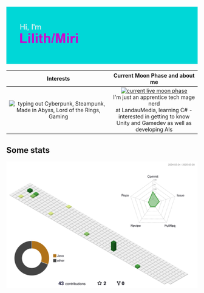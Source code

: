![header image "I am Lilith/Miri"](https://github.com/waterLilith0/waterLilith0/blob/main/header.png)

| **Interests** | **Current Moon Phase and about me** |
| :---: | :---: |
| ![typing out Cyberpunk, Steampunk, Made in Abyss, Lord of the Rings, Gaming](https://readme-typing-svg.demolab.com?font=Fira+Code&duration=3000&pause=1000&color=00DFFF&center=true&vCenter=true&multiline=true&width=435&height=150&lines=Cyberpunk;Steampunk;Made+in+Abyss;Lord+of+the+Rings;Gaming) | [![current live moon phase](https://moon-svg.minung.dev/moon.svg?theme=basic)](https://moon-svg.minung.dev)<br> I'm just an apprentice tech mage nerd <br>at LandauMedia, learning C# - interested in getting to know <br>Unity and Gamedev as well as developing AIs |

<h2>Some stats</h2>
<p align="center" >
	<picture>
	  <source media="(prefers-color-scheme: dark)"  srcset="https://raw.githubusercontent.com/waterLilith0/waterLilith0/output-3d-contrib/night.svg" />
	  <source media="(prefers-color-scheme: light)" srcset="https://raw.githubusercontent.com/waterLilith0/waterLilith0/output-3d-contrib/day.svg" />
	  <img alt="github profile contributions chart" src="https://raw.githubusercontent.com/waterLilith0/waterLilith0/output-3d-contrib/day.svg" />
	</picture>
</p>
